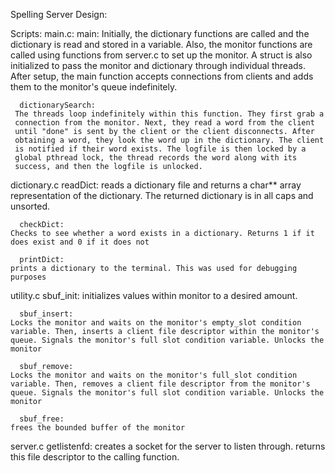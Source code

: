 Spelling Server
Design:

Scripts:
   main.c:
      main:
         Initially, the dictionary functions are called and the dictionary is
	 read and stored in a variable. Also, the monitor functions are called
	 using functions from server.c to set up the monitor. A struct is also
	 initialized to pass the monitor and dictionary through individual
      	 threads. After setup, the main function accepts connections from
	 clients and adds them to the monitor's queue indefinitely. 

      dictionarySearch:
	 The threads loop indefinitely within this function. They first grab a
	 connection from the monitor. Next, they read a word from the client
	 until "done" is sent by the client or the client disconnects. After
	 obtaining a word, they look the word up in the dictionary. The client
	 is notified if their word exists. The logfile is then locked by a
	 global pthread lock, the thread records the word along with its
	 success, and then the logfile is unlocked.
	 
   dictionary.c
      readDict:
	reads a dictionary file and returns a char** array representation of
	the dictionary. The returned dictionary is in all caps and unsorted.

      checkDict:
	Checks to see whether a word exists in a dictionary. Returns 1 if it
	does exist and 0 if it does not

      printDict:
	prints a dictionary to the terminal. This was used for debugging
	purposes
   
   utility.c
      sbuf_init:
	initializes values within monitor to a desired amount.

      sbuf_insert:
	Locks the monitor and waits on the monitor's empty_slot condition
	variable. Then, inserts a client file descriptor within the monitor's
	queue. Signals the monitor's full slot condition variable. Unlocks the
	monitor

      sbuf_remove:
	Locks the monitor and waits on the monitor's full_slot condition
	variable. Then, removes a client file descriptor from the monitor's
	queue. Signals the monitor's full slot condition variable. Unlocks the
	monitor

      sbuf_free:
	frees the bounded buffer of the monitor

   server.c
      getlistenfd:
	creates a socket for the server to listen through. returns this file
	descriptor to the calling function.